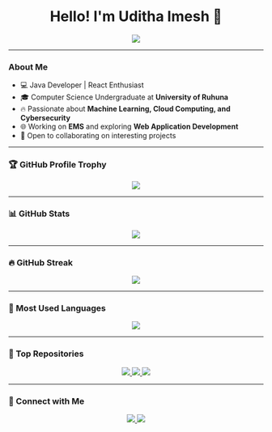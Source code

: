 <h1 align="center">Hello! I'm Uditha Imesh 👋</h1>

<p align="center">
  <img src="https://readme-typing-svg.herokuapp.com?color=%23F75C7E&center=true&vCenter=true&lines=Java+Developer;React+Enthusiast;Machine+Learning+Passionate;Cybersecurity+Learner" />
</p>

---

### About Me  
- 💻 Java Developer | React Enthusiast  
- 🎓 Computer Science Undergraduate at **University of Ruhuna**  
- 🔥 Passionate about **Machine Learning, Cloud Computing, and Cybersecurity**  
- 🌐 Working on **EMS** and exploring **Web Application Development**  
- 🚀 Open to collaborating on interesting projects  

---

### 🏆 GitHub Profile Trophy  
<p align="center">
  <img src="https://github-profile-trophy.vercel.app/?username=UdithaImesh&theme=onedark&column=4&margin-w=15&margin-h=15"/>
</p>

---

### 📊 GitHub Stats  
<p align="center">
  <img src="https://github-readme-stats.vercel.app/api?username=Uditha2001&show_icons=true&theme=radical"/>
</p>

---

### 🔥 GitHub Streak  
<p align="center">
  <img src="https://github-readme-streak-stats.herokuapp.com/?user=Uditha2001&theme=radical"/>
</p>

---

### 🚀 Most Used Languages  
<p align="center">
  <img src="https://github-readme-stats.vercel.app/api/top-langs/?username=Uditha2001&layout=compact&langs_count=8&theme=radical"/>
</p>

---

### 📌 Top Repositories  
<p align="center">
   <a href="https://github.com/uditha2001/EMS">
    <img src="https://github-readme-stats.vercel.app/api/pin/?username=Uditha2001&repo=EMS&theme=radical" />
  </a>
 <a href="https://github.com/uditha2001/Hackmana_Project">
    <img src="https://github-readme-stats.vercel.app/api/pin/?username=Uditha2001&repo=Hackmana EDMS&theme=radical" />
  </a>

  <a href="https://github.com/UdithaImesh/ApeBodima">
    <img src="https://github-readme-stats.vercel.app/api/pin/?username=Uditha2001&repo=ApeBodima&theme=radical" />
  </a>
</p>

---

### 💬 Connect with Me  
<p align="center">
  <a href="https://linkedin.com/in/uditha-imesh-006853255">
    <img src="https://img.shields.io/badge/LinkedIn-blue?style=for-the-badge&logo=linkedin" />
  </a>
  <a href="mailto:udithaimesh4@gmail.com">
    <img src="https://img.shields.io/badge/Email-red?style=for-the-badge&logo=gmail&logoColor=white" />
  </a>
</p>


